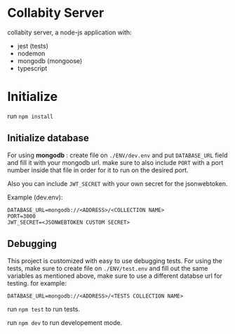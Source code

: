 # Collabity Server
collabity server, a node-js application with:
 - jest (tests)
 - nodemon
 - mongodb (mongoose)
 - typescript
 
# Initialize
run `npm install`
## Initialize database
For using **mongodb** : create file on `./ENV/dev.env` and put `DATABASE_URL` field and fill it with your mongodb url.
make sure to also include `PORT` with a port number inside that file in order for it to run on the desired port.

Also you can include `JWT_SECRET` with your own secret for the jsonwebtoken.

Example (dev.env):

```
DATABASE_URL=mongodb://<ADDRESS>/<COLLECTION NAME>
PORT=3000
JWT_SECRET=<JSONWEBTOKEN CUSTOM SECRET>
```

## Debugging
This project is customized with easy to use debugging tests.
For using the tests, make sure to create file on `./ENV/test.env` and fill out the same variables as mentioned above, make sure to use 
a different databse url for testing.
for example:
```
DATABASE_URL=mongodb://<ADDRESS>/<TESTS COLLECTION NAME>
```
run `npm test` to run tests.

run `npm dev` to run developement mode.
